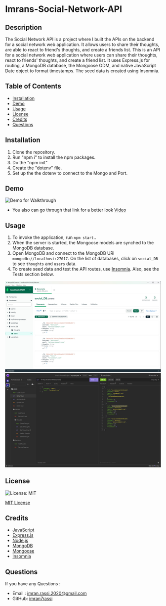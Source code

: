 # Imrans-Social-Network-API

## Description

The Social Network API is a project where I built the APIs on the backend for a social network web application. It allows users to share their thoughts, are able to react to friend's thoughts, and create a friends list. This is an API for a social network web application where users can share their thoughts, react to friends' thoughts, and create a friend list. It uses Express.js for routing, a MongoDB database, the Mongoose ODM, and native JavaScript Date object to format timestamps. The seed data is created using Insomnia.


## Table of Contents
* [Installation](#installation)
* [Demo](#demo)
* [Usage](#usage)
* [License](#license)
* [Credits](#credits)
* [Questions](#questions)

## Installation

1. Clone the repository.
2. Run "npm i" to install the npm packages.
3. Do the "npm init"
4. Create the "dotenv" file.
5. Set up the the dotenv to connect to the Mongo and Port.

## Demo

![Demo for Walkthrough](./Assets/demo.gif)



* You also can go through that link for a better look <a href="https://drive.google.com/file/d/1QuRfxqSYMGnaCaKIVXkTyDJaukKP_DLz/view">Video</a>


## Usage 

1. To invoke the application, run `npm start`..
2. When the server is started, the Mongoose models are synched to the MongoDB database.
3. Open MongoDB and connect to the MongoDB URI `mongodb://localhost:27017`. On the list of databases, click on `social_DB` to see `thoughts` and `users` data.
4. To create seed data and test the API routes, use [Insomnia](https://insomnia.rest/download). Also, see the Tests section below.

![](./Assets/Screenshot%20mongo.jpg) ![](./Assets/insomnia.jpg)

## License

![License: MIT](https://img.shields.io/github/license/TheInfamousGrim/orm-e-commerce-back-end?color=yellow)

[MIT License](./LICENSE)

## Credits

- [JavaScript](https://developer.mozilla.org/en-US/docs/Web/JavaScript)
- [Express.js](https://expressjs.com/)
- [Node.js](https://nodejs.org/en/)
- [MongoDB](https://www.mongodb.com/)
- [Mongoose](https://mongoosejs.com/)
- [Insomnia](https://insomnia.rest/)


## Questions

If you have any Questions :
  * Email : imran.rassi.2020@gmail.com
  * GitHub: [imran7rassi](https://github.com/imran7rassi)